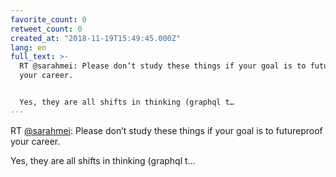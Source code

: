 ```yaml
---
favorite_count: 0
retweet_count: 0
created_at: "2018-11-19T15:49:45.000Z"
lang: en
full_text: >-
  RT @sarahmei: Please don’t study these things if your goal is to futureproof
  your career. 


  Yes, they are all shifts in thinking (graphql t…
---
```


RT [@sarahmei](https://twitter.com/sarahmei): Please don’t study these things if
your goal is to futureproof your career.

Yes, they are all shifts in thinking (graphql t…
